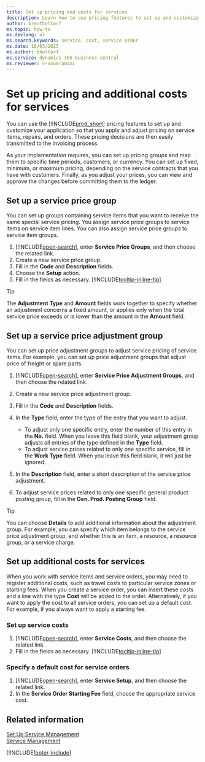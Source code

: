 ```yaml
---
title: Set up pricing and costs for services
description: Learn how to use pricing features to set up and customize your application so that you apply and adjust pricing on service items, repairs, and orders.
author: brentholtorf
ms.topic: how-to
ms.devlang: al
ms.search.keywords: service, cost, service order
ms.date: 10/03/2025
ms.author: bholtorf
ms.service: dynamics-365-business-central
ms.reviewer: v-soumramani
---
```


# Set up pricing and additional costs for services

You can use the [!INCLUDE[prod_short](includes/prod_short.md)] pricing features to set up and customize your application so that you apply and adjust pricing on service items, repairs, and orders. These pricing decisions are then easily transmitted to the invoicing process.  
  
As your implementation requires, you can set up pricing groups and map them to specific time periods, customers, or currency. You can set up fixed, minimum, or maximum pricing, depending on the service contracts that you have with customers. Finally, as you adjust your prices, you can view and approve the changes before committing them to the ledger.  

## Set up a service price group

You can set up groups containing service items that you want to receive the same special service pricing. You assign service price groups to service items on service item lines. You can also assign service price groups to service item groups.  

1. [!INCLUDE[open-search](includes/open-search.md)], enter **Service Price Groups**, and then choose the related link.  
2. Create a new service price group.  
3. Fill in the **Code** and **Description** fields.  
4. Choose the **Setup** action.  
5. Fill in the fields as necessary. [!INCLUDE[tooltip-inline-tip](includes/tooltip-inline-tip_md.md)]  

 > [!Tip]
 > The **Adjustment Type** and **Amount** fields work together to specify whether an adjustment concerns a fixed amount, or applies only when the total service price exceeds or is lower than the amount in the **Amount** field.  

## Set up a service price adjustment group

You can set up price adjustment groups to adjust service pricing of service items. For example, you can set up price adjustment groups that adjust price of freight or spare parts.  
  
1. [!INCLUDE[open-search](includes/open-search.md)], enter **Service Price Adjustment Groups**, and then choose the related link.  
2. Create a new service price adjustment group.  
3. Fill in the **Code** and **Description** fields.  
4. In the **Type** field, enter the type of the entry that you want to adjust.  
  
    * To adjust only one specific entry, enter the number of this entry in the **No.** field. When you leave this field blank, your adjustment group adjusts all entries of the type defined in the **Type** field.  
    * To adjust service prices related to only one specific service, fill in the **Work Type** field. When you leave this field blank, it will just be ignored.  
  
5. In the **Description** field, enter a short description of the service price adjustment.  
6. To adjust service prices related to only one specific general product posting group, fill in the **Gen. Prod. Posting Group** field.

> [!Tip]
> You can choose **Details** to add additional information about the adjustment group. For example, you can specify which item belongs to the service price adjustment group, and whether this is an item, a resource, a resource group, or a service charge.  

## Set up additional costs for services

When you work with service items and service orders, you may need to register additional costs, such as travel costs to particular service zones or starting fees. When you create a service order, you can insert these costs and a line with the type **Cost** will be added to the order. Alternatively, if you want to apply the cost to all service orders, you can set up a default cost. For example, if you always want to apply a starting fee.
  
### Set up service costs

1. [!INCLUDE[open-search](includes/open-search.md)], enter **Service Costs**, and then choose the related link. 
2. Fill in the fields as necessary. [!INCLUDE[tooltip-inline-tip](includes/tooltip-inline-tip_md.md)]  

### Specify a default cost for service orders

1. [!INCLUDE[open-search](includes/open-search.md)], enter **Service Setup**, and then choose the related link.
2. In the **Service Order Starting Fee** field, choose the appropriate service cost.

## Related information

[Set Up Service Management](service-setup-service.md)  
[Service Management](service-service.md)  

[!INCLUDE[footer-include](includes/footer-banner.md)]
